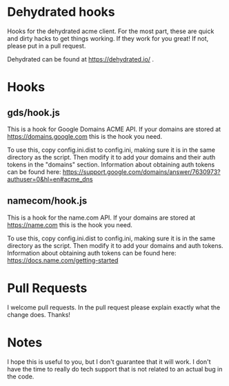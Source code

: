 # Dehydrated hooks
Hooks for the dehydrated acme client.  For the most part, these are quick and dirty hacks to get things working.
If they work for you great!  If not, please put in a pull request.

Dehydrated can be found at https://dehydrated.io/ .

# Hooks
## gds/hook.js
This is a hook for Google Domains ACME API.  If your domains are stored at https://domains.google.com this is the
hook you need.

To use this, copy config.ini.dist to config.ini, making sure it is in the same directory as the script.  Then modify
it to add your domains and their auth tokens in the "domains" section.  Information about obtaining auth tokens can
be found here:  https://support.google.com/domains/answer/7630973?authuser=0&hl=en#acme_dns

## namecom/hook.js
This is a hook for the name.com API.  If your domains are stored at https://name.com this is the
hook you need.

To use this, copy config.ini.dist to config.ini, making sure it is in the same directory as the script.  Then modify
it to add your domains and auth tokens.  Information about obtaining auth tokens can
be found here:  https://docs.name.com/getting-started

# Pull Requests
I welcome pull requests.  In the pull request please explain exactly what the change does.  Thanks!

# Notes
I hope this is useful to you, but I don't guarantee that it will work.  I don't have the time to really do tech
support that is not related to an actual bug in the code.
